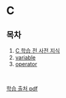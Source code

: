 # C

## 목차

1. [C 학습 전 사전 지식](./intro/)
2. [variable](./variable/)
3. [operator](./operator/)

<br>

[학습 출처 pdf](https://modoocode.com/187)